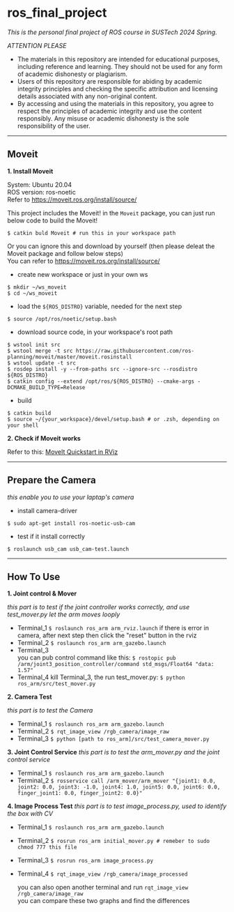 # ros_final_project  
*This is the personal final project of ROS course in SUSTech 2024 Spring.*

*ATTENTION PLEASE*
- The materials in this repository are intended for educational purposes, including reference and learning. They should not be used for any form of academic dishonesty or plagiarism.
- Users of this repository are responsible for abiding by academic integrity principles and checking the specific attribution and licensing details associated with any non-original content.
- By accessing and using the materials in this repository, you agree to respect the principles of academic integrity and use the content responsibly. Any misuse or academic dishonesty is the sole responsibility of the user.

---

## Moveit

**1. Install Moveit**

System: Ubuntu 20.04  
ROS version: ros-noetic  
Refer to https://moveit.ros.org/install/source/

This project includes the Moveit! in the `Moveit` package, you can just run below code to build the Moveit!
```
$ catkin buld Moveit # run this in your workspace path
```

Or you can ignore this and download by yourself (then please deleat the Moveit package and follow below steps)  
You can refer to https://moveit.ros.org/install/source/

- create new workspace or just in your own ws 
```
$ mkdir ~/ws_moveit
$ cd ~/ws_moveit
```
- load the `${ROS_DISTRO}` variable, needed for the next step
```
$ source /opt/ros/noetic/setup.bash 
```
- download source code, in your workspace's root path
```
$ wstool init src
$ wstool merge -t src https://raw.githubusercontent.com/ros-planning/moveit/master/moveit.rosinstall
$ wstool update -t src
$ rosdep install -y --from-paths src --ignore-src --rosdistro ${ROS_DISTRO}
$ catkin config --extend /opt/ros/${ROS_DISTRO} --cmake-args -DCMAKE_BUILD_TYPE=Release
```
- build
```
$ catkin build
$ source ~/{your_workspace}/devel/setup.bash # or .zsh, depending on your shell
```
**2. Check if Moveit works**  

Refer to this: [MoveIt Quickstart in RViz](https://ros-planning.github.io/moveit_tutorials/doc/quickstart_in_rviz/quickstart_in_rviz_tutorial.html)

---

## Prepare the Camera
*this enable you to use your laptap's camera*

- install camera-driver
```
$ sudo apt-get install ros-noetic-usb-cam
```
- test if it install correctly
```
$ roslaunch usb_cam usb_cam-test.launch
```

---

## How To Use

**1. Joint control & Mover**  

*this part is to test if the joint controller works correctly, and use test_mover.py let the arm moves looply*    

- Terminal_1 `$ roslaunch ros_arm arm_rviz.launch`
  if there is error in camera, after next step then click the "reset" button in the rviz  
- Terminal_2 `$ roslaunch ros_arm arm_gazebo.launch `
- Terminal_3  
  you can pub control command like this: `$ rostopic pub /arm/joint3_position_controller/command std_msgs/Float64 "data: 1.57" `
- Terminal_4
  kill Terminal_3, the run test_mover.py: `$ python ros_arm/src/test_mover.py `

  
**2. Camera Test** 

*this part is to test the Camera*

- Terminal_1 `$ roslaunch ros_arm arm_gazebo.launch `
- Terminal_2 `$ rqt_image_view /rgb_camera/image_raw `
- Terminal_3 `$ python [path to ros_arm]/src/test_camera_mover.py`

**3. Joint Control Service**
*this part is to test the arm_mover.py and the joint control service*  
- Terminal_1 `$ roslaunch ros_arm arm_gazebo.launch` 
- Terminal_2 `$ rosservice call /arm_mover/arm_mover "{joint1: 0.0, joint2: 0.0, joint3: -1.0, joint4: 1.0, joint5: 0.0, joint6: 0.0, finger_joint1: 0.0, finger_joint2: 0.0}"`

**4. Image Process Test**
*this part is to test image_process.py, used to identify the box with CV*
- Terminal_1 `$ roslaunch ros_arm arm_gazebo.launch `
- Terminal_2 `$ rosrun ros_arm initial_mover.py # remeber to sudo chmod 777 this file`
- Terminal_3 `$ rosrun ros_arm image_process.py `
- Terminal_4 `$ rqt_image_view /rgb_camera/image_processed`

  you can also open another terminal and run `rqt_image_view /rgb_camera/image_raw`  
  you can compare these two graphs and find the differences
